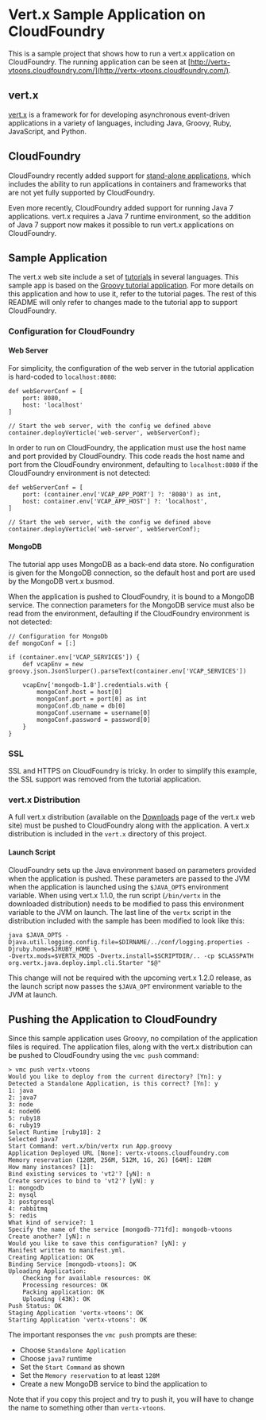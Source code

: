 # Vert.x Sample Application on CloudFoundry

This is a sample project that shows how to run a vert.x application on CloudFoundry. The running application can be seen at [http://vertx-vtoons.cloudfoundry.com/](http://vertx-vtoons.cloudfoundry.com/).

## vert.x

[vert.x](http://vertx.io/) is a framework for for developing asynchronous event-driven applications in a variety of languages, including Java, Groovy, Ruby, JavaScript, and Python.

## CloudFoundry

CloudFoundry recently added support for [stand-alone applications](http://blog.cloudfoundry.com/2012/05/11/running-standalone-web-applications-on-cloud-foundry/), which includes the ability to run applications in containers and frameworks that are not yet fully supported by CloudFoundry. 

Even more recently, CloudFoundry added support for running Java 7 applications. vert.x requires a Java 7 runtime environment, so the addition of Java 7 support  now makes it possible to run vert.x applications on CloudFoundry. 

## Sample Application

The vert.x web site include a set of [tutorials](http://vertx.io/tutorials.html) in several languages. This sample app is based on the [Groovy tutorial application](http://vertx.io/groovy_web_tutorial.html). For more details on this application and how to use it, refer to the tutorial pages. The rest of this README will only refer to changes made to the tutorial app to support CloudFoundry. 

### Configuration for CloudFoundry

#### Web Server

For simplicity, the configuration of the web server in the tutorial application is hard-coded to `localhost:8080`:

    def webServerConf = [
        port: 8080,
        host: 'localhost'
    ]

    // Start the web server, with the config we defined above
    container.deployVerticle('web-server', webServerConf);

In order to run on CloudFoundry, the application must use the host name and port provided by CloudFoundry. This code reads the host name and port from the CloudFoundry environment, defaulting to `localhost:8080` if the CloudFoundry environment is not detected:

    def webServerConf = [
        port: (container.env['VCAP_APP_PORT'] ?: '8080') as int,
        host: container.env['VCAP_APP_HOST'] ?: 'localhost',
    ]

    // Start the web server, with the config we defined above
    container.deployVerticle('web-server', webServerConf);

#### MongoDB

The tutorial app uses MongoDB as a back-end data store. No configuration is given for the MongoDB connection, so the default host and port are used by the MongoDB vert.x busmod. 

When the application is pushed to CloudFoundry, it is bound to a MongoDB service. The connection parameters for the MongoDB service must also be read from the environment, defaulting if the CloudFoundry environment is not detected:

    // Configuration for MongoDb 
    def mongoConf = [:]

    if (container.env['VCAP_SERVICES']) {
        def vcapEnv = new groovy.json.JsonSlurper().parseText(container.env['VCAP_SERVICES'])

        vcapEnv['mongodb-1.8'].credentials.with {
            mongoConf.host = host[0]
            mongoConf.port = port[0] as int
            mongoConf.db_name = db[0]
            mongoConf.username = username[0]
            mongoConf.password = password[0]
        }
    }

### SSL

SSL and HTTPS on CloudFoundry is tricky. In order to simplify this example, the SSL support was removed from the tutorial application. 

### vert.x Distribution

A full vert.x distribution (available on the [Downloads](http://vertx.io/downloads.html) page of the vert.x web site) must be pushed to CloudFoundry along with the application. A vert.x distribution is included in the `vert.x` directory of this project.

#### Launch Script

CloudFoundry sets up the Java environment based on parameters provided when the application is pushed. These parameters are passed to the JVM when the application is launched using the `$JAVA_OPTS` environment variable. When using vert.x 1.1.0, the run script (`/bin/vertx` in the downloaded distribution) needs to be modified to pass this environment variable to the JVM on launch. The last line of the `vertx` script in the distribution included with the sample has been modified to look like this: 

    java $JAVA_OPTS -Djava.util.logging.config.file=$DIRNAME/../conf/logging.properties -Djruby.home=$JRUBY_HOME \
    -Dvertx.mods=$VERTX_MODS -Dvertx.install=$SCRIPTDIR/.. -cp $CLASSPATH org.vertx.java.deploy.impl.cli.Starter "$@"
    
This change will not be required with the upcoming vert.x 1.2.0 release, as the launch script now passes the `$JAVA_OPT` environment variable to the JVM at launch.

## Pushing the Application to CloudFoundry

Since this sample application uses Groovy, no compilation of the application files is required. The application files, along with the vert.x distribution can be pushed to CloudFoundry using the `vmc push` command: 

    > vmc push vertx-vtoons
    Would you like to deploy from the current directory? [Yn]: y
    Detected a Standalone Application, is this correct? [Yn]: y
    1: java
    2: java7
    3: node
    4: node06
    5: ruby18
    6: ruby19
    Select Runtime [ruby18]: 2
    Selected java7
    Start Command: vert.x/bin/vertx run App.groovy
    Application Deployed URL [None]: vertx-vtoons.cloudfoundry.com
    Memory reservation (128M, 256M, 512M, 1G, 2G) [64M]: 128M
    How many instances? [1]: 
    Bind existing services to 'vt2'? [yN]: n
    Create services to bind to 'vt2'? [yN]: y
    1: mongodb
    2: mysql
    3: postgresql
    4: rabbitmq
    5: redis
    What kind of service?: 1
    Specify the name of the service [mongodb-771fd]: mongodb-vtoons
    Create another? [yN]: n
    Would you like to save this configuration? [yN]: y
    Manifest written to manifest.yml.
    Creating Application: OK
    Binding Service [mongodb-vtoons]: OK
    Uploading Application:
        Checking for available resources: OK
        Processing resources: OK
        Packing application: OK
        Uploading (43K): OK   
    Push Status: OK
    Staging Application 'vertx-vtoons': OK                                                   
    Starting Application 'vertx-vtoons': OK

The important responses the `vmc push` prompts are these:

* Choose `Standalone Application`
* Choose `java7` runtime
* Set the `Start Command` as shown
* Set the `Memory reservation` to at least `128M`
* Create a new MongoDB service to bind the application to

Note that if you copy this project and try to push it, you will have to change the name to something other than `vertx-vtoons`.

